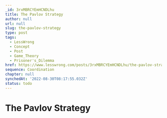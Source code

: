 ```yaml
---
_id: 3rxMBRCYEmHCNDLhu
title: The Pavlov Strategy
author: null
url: null
slug: the-pavlov-strategy
type: post
tags:
  - LessWrong
  - Concept
  - Post
  - Game_Theory
  - Prisoner's_Dilemma
href: https://www.lesswrong.com/posts/3rxMBRCYEmHCNDLhu/the-pavlov-strategy
sequence: Coordination
chapter: null
synchedAt: '2022-08-30T08:17:55.032Z'
status: todo
---
```


# The Pavlov Strategy
